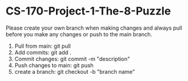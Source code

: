 # CS-170-Project-1-The-8-Puzzle

Please create your own branch when making changes and always pull before you make any changes or push to the main branch.

1. Pull from main: git pull
2. Add commits: git add .
3. Commit changes: git commit -m "description"
4. Push changes to main: git push
5. create a branch: git checkout -b "branch name"

